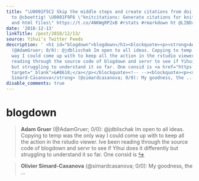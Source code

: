 ```yaml
---
title: "\U0001F5C2 Skip the middle steps and create citations from doi or url, thx
  to @cboettig! \U0001F9F6 \"knitcitations: Generate citations for knitr markdown
  and html files\" https://t.co/4NKWgRP2xB #rstats #rmarkdown ht @LIBDrstats"
date: '2018-12-13'
linkTitle: /post/2018/12/13/
source: Yihui's Twitter Feeds
description: ' <h1 id="blogdown">blogdown</h1><blockquote><p><strong>Adam Gruer</strong>
  (@AdamGruer; 0/0): @jdblischak Im open to all ideas. Copying to temp was the only
  way I could come up with to keep all the action in the rstudio viewer. Ive been
  reading through the source code of blogdown and servr to see if Yihui does it differently
  but struggling to understand it so far. One consid is <a href="https://twitter.com/xieyihui/status/1073062749360406529"
  target="_blank">&#8618;</a></p></blockquote><!-- --><blockquote><p><strong>Olivier
  Simard-Casanova</strong> (@simardcasanova; 0/0): My goodness, the ...'
disable_comments: true
---
```

 <h1 id="blogdown">blogdown</h1><blockquote><p><strong>Adam Gruer</strong> (@AdamGruer; 0/0): @jdblischak Im open to all ideas. Copying to temp was the only way I could come up with to keep all the action in the rstudio viewer. Ive been reading through the source code of blogdown and servr to see if Yihui does it differently but struggling to understand it so far. One consid is <a href="https://twitter.com/xieyihui/status/1073062749360406529" target="_blank">&#8618;</a></p></blockquote><!-- --><blockquote><p><strong>Olivier Simard-Casanova</strong> (@simardcasanova; 0/0): My goodness, the ...